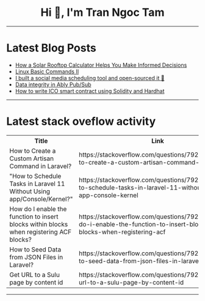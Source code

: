 <h1 align="center">Hi 👋, I'm Tran Ngoc Tam</h1>

---

# Latest Blog Posts 
<!-- BLOG-POST-LIST:START -->
- [How a Solar Rooftop Calculator Helps You Make Informed Decisions](https://dev.to/swapnilu/how-a-solar-rooftop-calculator-helps-you-make-informed-decisions-c37)
- [Linux Basic Commands II](https://dev.to/radurga/linux-basic-commands-ii-1deb)
- [I built a social media scheduling tool and open-sourced it 🤯](https://dev.to/nevodavid/i-built-a-social-media-scheduling-tool-and-open-sourced-it-5aho)
- [Data integrity in Ably Pub/Sub](https://dev.to/ably/data-integrity-in-ably-pubsub-1nol)
- [How to write ICO smart contract using Solidity and Hardhat](https://dev.to/marksantiago02/how-to-write-ico-smart-contract-using-solidity-and-hardhat-4pmg)
<!-- BLOG-POST-LIST:END -->

---

# Latest stack oveflow activity
<table>
  <tr><th>Title</th><th>Link</th></tr>
  <!-- STACKOVERFLOW:START --><tr><td>How to Create a Custom Artisan Command in Laravel?</td><td>https://stackoverflow.com/questions/79211432/how-to-create-a-custom-artisan-command-in-laravel</td></tr><tr><td>&quot;How to Schedule Tasks in Laravel 11 Without Using app/Console/Kernel?&quot;</td><td>https://stackoverflow.com/questions/79211099/how-to-schedule-tasks-in-laravel-11-without-using-app-console-kernel</td></tr><tr><td>How do I enable the function to insert blocks within blocks when registering ACF blocks?</td><td>https://stackoverflow.com/questions/79211001/how-do-i-enable-the-function-to-insert-blocks-within-blocks-when-registering-acf</td></tr><tr><td>How to Seed Data from JSON Files in Laravel?</td><td>https://stackoverflow.com/questions/79210995/how-to-seed-data-from-json-files-in-laravel</td></tr><tr><td>Get URL to a Sulu page by content id</td><td>https://stackoverflow.com/questions/79210900/get-url-to-a-sulu-page-by-content-id</td></tr><!-- STACKOVERFLOW:END -->
</table>

---


